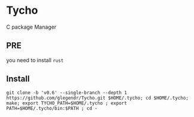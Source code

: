 # Tycho
C package Manager

## PRE

you need to install `rust`

## Install

`git clone -b 'v0.6' --single-branch --depth 1 https://github.com/glegendr/Tycho.git $HOME/.tycho; cd $HOME/.tycho; make; export TYCHO_PATH=$HOME/.tycho ; export PATH=$HOME/.tycho/bin:$PATH ; cd -`
